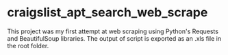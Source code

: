 # craigslist_apt_search_web_scrape
This project was my first attempt at web scraping using Python's Requests and BeautifulSoup libraries. The output of script is exported as an .xls file in the root folder.
